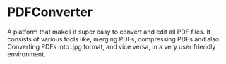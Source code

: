 # PDFConverter
A platform that makes it super easy to convert and edit all PDF files. It consists of various tools like, merging PDFs, compressing PDFs and also Converting PDFs into .jpg format, and vice versa, in a very user friendly environment.
